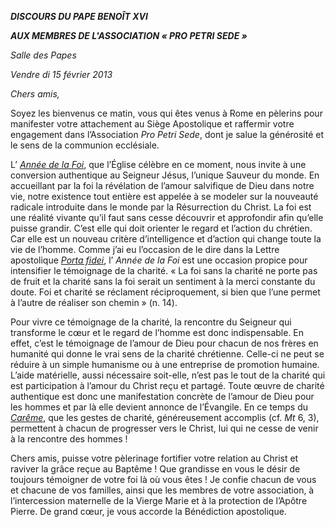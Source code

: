***DISCOURS DU PAPE BENOÎT XVI***

***AUX MEMBRES DE L'ASSOCIATION « PRO PETRI SEDE »***

*Salle des Papes*

*Vendre* *di* *15 février 2013*

*Chers amis,*

Soyez les bienvenus ce matin, vous qui êtes venus à Rome en pèlerins pour manifester votre attachement au Siège Apostolique et raffermir votre engagement dans l’Association *Pro Petri Sede*, dont je salue la générosité et le sens de la communion ecclésiale.

L’ *[Année de la Foi](http://www.vatican.va/special/annus_fidei/index_fr.htm)*, que l’Église célèbre en ce moment, nous invite à une conversion authentique au Seigneur Jésus, l’unique Sauveur du monde. En accueillant par la foi la révélation de l’amour salvifique de Dieu dans notre vie, notre existence tout entière est appelée à se modeler sur la nouveauté radicale introduite dans le monde par la Résurrection du Christ. La foi est une réalité vivante qu’il faut sans cesse découvrir et approfondir afin qu’elle puisse grandir. C’est elle qui doit orienter le regard et l’action du chrétien. Car elle est un nouveau critère d’intelligence et d’action qui change toute la vie de l’homme. Comme j’ai eu l’occasion de le dire dans la Lettre apostolique *[Porta fidei](/content/benedict-xvi/fr/motu_proprio/documents/hf_ben-xvi_motu-proprio_20111011_porta-fidei.html)*, l’ *Année de la Foi* est une occasion propice pour intensifier le témoignage de la charité. « La foi sans la charité ne porte pas de fruit et la charité sans la foi serait un sentiment à la merci constante du doute. Foi et charité se réclament réciproquement, si bien que l’une permet à l’autre de réaliser son chemin » (n. 14).

Pour vivre ce témoignage de la charité, la rencontre du Seigneur qui transforme le cœur et le regard de l’homme est donc indispensable. En effet, c’est le témoignage de l’amour de Dieu pour chacun de nos frères en humanité qui donne le vrai sens de la charité chrétienne. Celle-ci ne peut se réduire à un simple humanisme ou à une entreprise de promotion humaine. L’aide matérielle, aussi nécessaire soit-elle, n’est pas le tout de la charité qui est participation à l’amour du Christ reçu et partagé. Toute œuvre de charité authentique est donc une manifestation concrète de l’amour de Dieu pour les hommes et par là elle devient annonce de l’Évangile. En ce temps du *[Carême](http://www.vatican.va/liturgical_year/lent/2013/index_fr.htm)*, que les gestes de charité, généreusement accomplis (cf. *Mt* 6, 3), permettent à chacun de progresser vers le Christ, lui qui ne cesse de venir à la rencontre des hommes !

Chers amis, puisse votre pèlerinage fortifier votre relation au Christ et raviver la grâce reçue au Baptême ! Que grandisse en vous le désir de toujours témoigner de votre foi là où vous êtes ! Je confie chacun de vous et chacune de vos familles, ainsi que les membres de votre association, à l’intercession maternelle de la Vierge Marie et à la protection de l’Apôtre Pierre. De grand cœur, je vous accorde la Bénédiction apostolique.